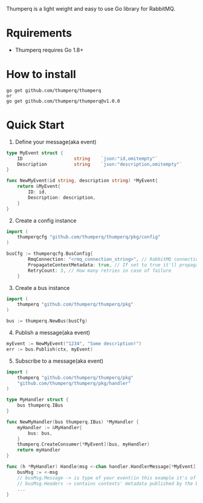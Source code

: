 Thumperq is a light weight and easy to use Go library for RabbitMQ.

# Rquirements
- Thumperq requires Go 1.8+

# How to install
```
go get github.com/thumperq/thumperq
or
go get github.com/thumperq/thumperq@v1.0.0
```

# Quick Start
1. Define your message(aka event)
```go
type MyEvent struct {
	ID                   string    `json:"id,omitempty"`
	Description          string    `json:"description,omitempty"`
}

func NewMyEvent(id string, description string) *MyEvent{
    return &MyEvent{
        ID: id,
        Description: description,
    }
}
```
2. Create a config instance
```go
import (
    thumperqcfg "github.com/thumperq/thumperq/pkg/config"
)

busCfg := thumperqcfg.BusConfig{
		RmqConnection: "<rmq_connection_string>", // RabbitMQ connection string
		PropagateContextMetadata: true, // If set to true it'll propagate go contexts metadata in the Bus message
		RetryCount: 3, // How many retries in case of failure
	}
```
3. Create a bus instance
```go
import (
    thumperq "github.com/thumperq/thumperq/pkg"
)

bus := thumperq.NewBus(busCfg)
```
4. Publish a message(aka event)
```go
myEvent := NewMyEvent("1234", "Some description!")
err := bus.Publish(ctx, myEvent)
```
5. Subscribe to a message(aka event)
```go
import (
    thumperq "github.com/thumperq/thumperq/pkg"
	"github.com/thumperq/thumperq/pkg/handler"
)

type MyHandler struct {
	bus thumperq.IBus
}

func NewMyHandler(bus thumperq.IBus) *MyHandler {
	myHandler := &MyHandler{
		bus: bus,
	}
	thumperq.CreateConsumer[*MyEvent](bus, myHandler)
	return myHandler
}

func (h *MyHandler) Handle(msg <-chan handler.HandlerMessage[*MyEvent]) error {
    busMsg := <-msg
	// busMsg.Message -> is type of your event(in this example it's of type *MyEvent)
	// busMsg.Headers -> contains contexts' metadata published by the bus if the PropagateContextMetadata in config is set to true
	...
}
```